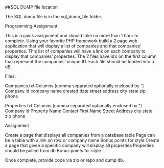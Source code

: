 ##SQL DUMP file location

The SQL dump file is in the sql_dump_file folder.



Programming Assignment

This is a quick assignment and should take no more than 1 hour to complete.  Using your favorite PHP framework build a 2 page web application that will display a list of companies and that companies’ properties.  This list of companies will have a link on each company to display that companies’ properties.  The 2 files have id’s on the first column that represent the companies’ unique ID.  Each file should be loaded into a dB.

Files:

Companies.txt 
Columns (comma separated optionally enclosed by “)
Company id
company name
created date
street address
city
state
zip
phone

Properties.txt
Columns (comma separated optionally enclosed by “)
Company id
Property Name
Contact First Name
Street Address
city
state
zip
phone

Assignment

Create a page that displays all companies from a database table
Page can be a table with a link on row or company name
Bonus points for style
Create a page that given a specific company will display all properties
Properties should be pulled from db
Bonus points for style

Once complete, provide code via zip or repo and dump db.
